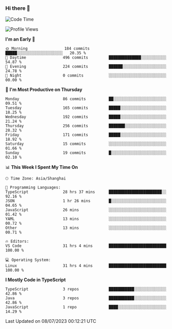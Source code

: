 ### Hi there 👋

<!--
**waynelwz/waynelwz** is a ✨ _special_ ✨ repository because its `README.md` (this file) appears on your GitHub profile.

Here are some ideas to get you started:

- 🔭 I’m currently working on ...
- 🌱 I’m currently learning ...
- 👯 I’m looking to collaborate on ...
- 🤔 I’m looking for help with ...
- 💬 Ask me about ...
- 📫 How to reach me: ...
- 😄 Pronouns: ...
- ⚡ Fun fact: ...
-->

<!--START_SECTION:waka-->
![Code Time](http://img.shields.io/badge/Code%20Time-1%2C614%20hrs%209%20mins-blue)

![Profile Views](http://img.shields.io/badge/Profile%20Views-0-blue)

**I'm an Early 🐤** 

```text
🌞 Morning                184 commits         █████░░░░░░░░░░░░░░░░░░░░   20.35 % 
🌆 Daytime                496 commits         ██████████████░░░░░░░░░░░   54.87 % 
🌃 Evening                224 commits         ██████░░░░░░░░░░░░░░░░░░░   24.78 % 
🌙 Night                  0 commits           ░░░░░░░░░░░░░░░░░░░░░░░░░   00.00 % 
```
📅 **I'm Most Productive on Thursday** 

```text
Monday                   86 commits          ██░░░░░░░░░░░░░░░░░░░░░░░   09.51 % 
Tuesday                  165 commits         █████░░░░░░░░░░░░░░░░░░░░   18.25 % 
Wednesday                192 commits         █████░░░░░░░░░░░░░░░░░░░░   21.24 % 
Thursday                 256 commits         ███████░░░░░░░░░░░░░░░░░░   28.32 % 
Friday                   171 commits         █████░░░░░░░░░░░░░░░░░░░░   18.92 % 
Saturday                 15 commits          ░░░░░░░░░░░░░░░░░░░░░░░░░   01.66 % 
Sunday                   19 commits          █░░░░░░░░░░░░░░░░░░░░░░░░   02.10 % 
```


📊 **This Week I Spent My Time On** 

```text
🕑︎ Time Zone: Asia/Shanghai

💬 Programming Languages: 
TypeScript               28 hrs 37 mins      ███████████████████████░░   92.16 % 
JSON                     1 hr 26 mins        █░░░░░░░░░░░░░░░░░░░░░░░░   04.65 % 
JavaScript               26 mins             ░░░░░░░░░░░░░░░░░░░░░░░░░   01.42 % 
YAML                     13 mins             ░░░░░░░░░░░░░░░░░░░░░░░░░   00.72 % 
Other                    13 mins             ░░░░░░░░░░░░░░░░░░░░░░░░░   00.71 % 

🔥 Editors: 
VS Code                  31 hrs 4 mins       █████████████████████████   100.00 % 

💻 Operating System: 
Linux                    31 hrs 4 mins       █████████████████████████   100.00 % 
```

**I Mostly Code in TypeScript** 

```text
TypeScript               3 repos             ███████████░░░░░░░░░░░░░░   42.86 % 
Java                     3 repos             ███████████░░░░░░░░░░░░░░   42.86 % 
JavaScript               1 repo              ████░░░░░░░░░░░░░░░░░░░░░   14.29 % 
```




 Last Updated on 08/07/2023 00:12:21 UTC
<!--END_SECTION:waka-->
